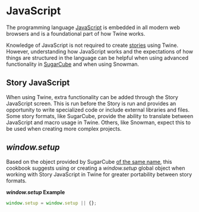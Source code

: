 # JavaScript

The programming language [JavaScript](https://en.wikipedia.org/wiki/JavaScript) is embedded in all modern web browsers and is a foundational part of how Twine works.

Knowledge of JavaScript is not required to create [stories](../terms/terms_stories.md) using Twine. However, understanding how JavaScript works and the expectations of how things are structured in the language can be helpful when using advanced functionality in [SugarCube](../terms/terms_storyformats.md) and when using Snowman.

## Story JavaScript

When using Twine, extra functionality can be added through the Story JavaScript screen. This is run before the Story is run and provides an opportunity to write specialized code or include external libraries and files. Some story formats, like SugarCube, provide the ability to translate between JavaScript and macro usage in Twine. Others, like Snowman, expect this to be used when creating more complex projects.

## *window.setup*

Based on the object provided by SugarCube [of the same name](http://www.motoslave.net/sugarcube/2/docs/special-names.html#special-variables-setup), this cookbook suggests using or creating a *window.setup* global object when working with Story JavaScript in Twine for greater portability between story formats.

***window.setup* Example**

```javascript
window.setup = window.setup || {};
```
